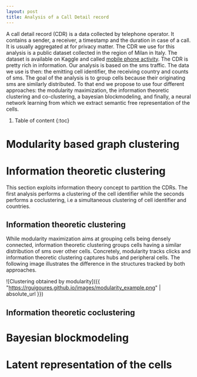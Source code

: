 ```yaml
---
layout: post
title: Analysis of a Call Detail record
---
```

A call detail record (CDR) is a data collected by telephone operator. It contains a sender, a receiver, a timestamp and the duration in case of a call. It is usually aggregated at for privacy matter. The CDR we use for this analysis is a public dataset collected in the region of Milan in Italy. The dataset is available on Kaggle and called [mobile phone activity](https://www.kaggle.com/marcodena/mobile-phone-activity).
The CDR is pretty rich in information. Our analysis is based on the sms traffic. The data we use is then: the emitting cell identifier, the receiving country and counts of sms. The goal of the analysis is to group cells because their originating sms are similarly distributed. To that end we propose to use four different approaches: the modularity maximization, the information theoretic clustering and co-clustering, a bayesian blockmodeling, and finally, a neural network learning from which we extract semantic free representation of the cells.

1. Table of content
{:toc}

# Modularity based graph clustering

# Information theoretic clustering

This section exploits information theory concept to partition the CDRs. The first analysis performs a clustering of the cell identifier while the seconds performs a coclustering, i.e a simultaneous clustering of cell identifier and countries.   

## Information theoretic clustering

While modularity maximization aims at grouping cells being densely connected, information theoretic clustering groups cells having a similar distribution of sms over other cells. Concretely, modularity tracks clicks and information theoretic clustering captures hubs and peripheral cells. The following image illustrates the difference in the structures tracked by both approaches.

![Clustering obtained by modularity]({{ "https://rguigoures.github.io/images/modularity_example.png" | absolute_url }})

## Information theoretic coclustering

# Bayesian blockmodeling

# Latent representation of the cells
